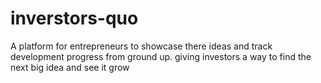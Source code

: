 # inverstors-quo
A platform for entrepreneurs to showcase there ideas and track development progress from ground up. giving investors a way to find the next big idea and see it grow  
